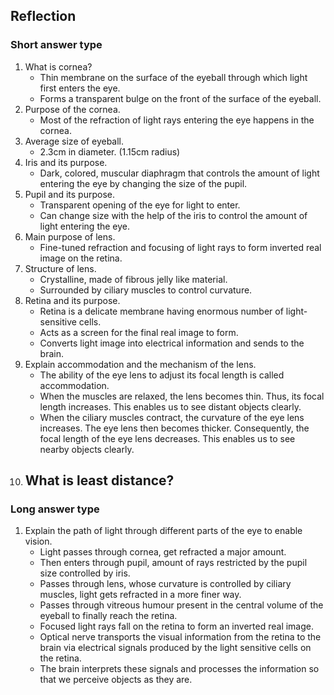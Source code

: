 ## Reflection
### Short answer type

1. What is cornea?
	- Thin membrane on the surface of the eyeball through which light first enters the eye.
	- Forms a transparent bulge on the front of the surface of the eyeball.
2. Purpose of the cornea.
	- Most of the refraction of light rays entering the eye happens in the cornea.
3. Average size of eyeball.
	- 2.3cm in diameter. (1.15cm radius)
4. Iris and its purpose.
	- Dark, colored, muscular diaphragm that controls the amount of light entering the eye by changing the size of the pupil.
5. Pupil and its purpose.
	- Transparent opening of the eye for light to enter.
	- Can change size with the help of the iris to control the amount of light entering the eye.
6. Main purpose of lens.
	- Fine-tuned refraction and focusing of light rays to form inverted real image on the retina.
7. Structure of lens.
	- Crystalline, made of fibrous jelly like material. 
	- Surrounded by ciliary muscles to control curvature.
8. Retina and its purpose.
	- Retina is a delicate membrane having enormous number of light-sensitive cells.
	- Acts as a screen for the final real image to form.
	- Converts light image into electrical information and sends to the brain.
9. Explain accommodation and the mechanism of the lens.
	- The ability of the eye lens to adjust its focal length is called accommodation.
	- When the muscles are relaxed, the lens becomes thin. Thus, its focal length increases. This enables us to see distant objects clearly.
	- When the ciliary muscles contract, the curvature of the eye lens increases. The eye lens then becomes thicker. Consequently, the focal length of the eye lens decreases. This enables us to see nearby objects clearly.
10. What is least distance?
	- 
### Long answer type

1. Explain the path of light through different parts of the eye to enable vision.
	- Light passes through cornea, get refracted a major amount.
	- Then enters through pupil, amount of rays restricted by the pupil size controlled by iris.
	- Passes through lens, whose curvature is controlled by ciliary muscles, light gets refracted in a more finer way.
	- Passes through vitreous humour present in the central volume of the eyeball to finally reach the retina.
	- Focused light rays fall on the retina to form an inverted real image. 
	- Optical nerve transports the visual information from the retina to the brain via electrical signals produced by the light sensitive cells on the retina.
	- The brain interprets these signals and processes the information so that we perceive objects as they are.
